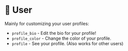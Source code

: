 # 👤 User

Mainly for customizing your user profiles:

* `profile_bio` - Edit the bio for your profile!
* `profile_color` - Change the color of your profile.
* `profile` - See your profile. (Also works for other users)
